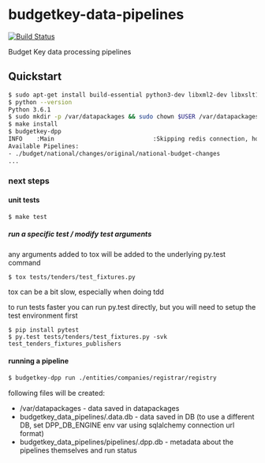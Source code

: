 # budgetkey-data-pipelines

[![Build Status](https://travis-ci.org/OpenBudget/budgetkey-data-pipelines.svg?branch=master)](https://travis-ci.org/OpenBudget/budgetkey-data-pipelines)

Budget Key data processing pipelines

## Quickstart
```bash
$ sudo apt-get install build-essential python3-dev libxml2-dev libxslt1-dev
$ python --version
Python 3.6.1
$ sudo mkdir -p /var/datapackages && sudo chown $USER /var/datapackages/
$ make install
$ budgetkey-dpp
INFO    :Main                            :Skipping redis connection, host:None, port:6379
Available Pipelines:
- ./budget/national/changes/original/national-budget-changes
...
```

### next steps

#### unit tests
```
$ make test
```

##### run a specific test / modify test arguments

any arguments added to tox will be added to the underlying py.test command

```
$ tox tests/tenders/test_fixtures.py
```

tox can be a bit slow, especially when doing tdd

to run tests faster you can run py.test directly, but you will need to setup the test environment first

```
$ pip install pytest
$ py.test tests/tenders/test_fixtures.py -svk test_tenders_fixtures_publishers
```

#### running a pipeline
```bash
$ budgetkey-dpp run ./entities/companies/registrar/registry
```

following files will be created:
* /var/datapackages - data saved in datapackages
* budgetkey_data_pipelines/.data.db - data saved in DB (to use a different DB, set DPP_DB_ENGINE env var using sqlalchemy connection url format)
* budgetkey_data_pipelines/pipelines/.dpp.db - metadata about the pipelines themselves and run status
